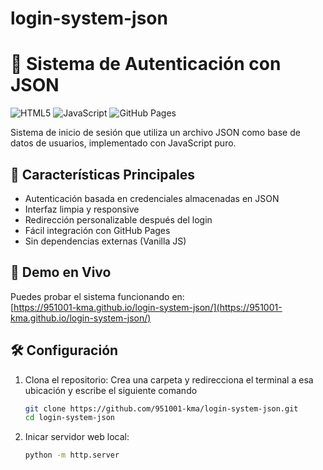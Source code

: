 # login-system-json

# 🔐 Sistema de Autenticación con JSON

![HTML5](https://img.shields.io/badge/HTML5-E34F26?style=for-the-badge&logo=html5&logoColor=white)
![JavaScript](https://img.shields.io/badge/JavaScript-F7DF1E?style=for-the-badge&logo=javascript&logoColor=black)
![GitHub Pages](https://img.shields.io/badge/GitHub%20Pages-222222?style=for-the-badge&logo=githubpages&logoColor=white)

Sistema de inicio de sesión que utiliza un archivo JSON como base de datos de usuarios, implementado con JavaScript puro.

## 🌟 Características Principales

- Autenticación basada en credenciales almacenadas en JSON
- Interfaz limpia y responsive
- Redirección personalizable después del login
- Fácil integración con GitHub Pages
- Sin dependencias externas (Vanilla JS)

## 🚀 Demo en Vivo

Puedes probar el sistema funcionando en:  
[https://951001-kma.github.io/login-system-json/](https://951001-kma.github.io/login-system-json/)

## 🛠️ Configuración

1. Clona el repositorio:
    Crea una carpeta y redirecciona el terminal a esa ubicación y escribe el siguiente comando
   ```bash
   git clone https://github.com/951001-kma/login-system-json.git
   cd login-system-json

2. Inicar servidor web local:
    ```bash
    python -m http.server 